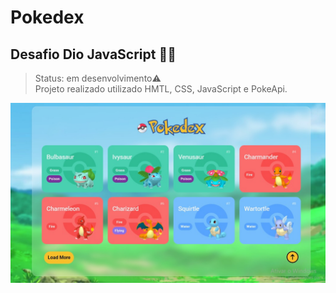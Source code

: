 # Pokedex
## Desafio Dio JavaScript 🐱‍💻

> Status: em desenvolvimento⚠️ <br />
> Projeto realizado utilizado HMTL, CSS, JavaScript e PokeApi.

<a href="https://thaina-oliveira.github.io/Pokedex/"><img src="/assets/imgs/pokedex-img.jpeg"><a/>

